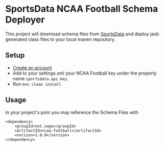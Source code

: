 # SportsData NCAA Football Schema Deployer

This project will download schema files from [SportsData](http://developer.sportsdatallc.com/page) and deploy jaxb generated class files to your local maven repository.

## Setup

 * [Create an account](http://developer.sportsdatallc.com/member/register)
 * Add to your settings.xml your NCAA Football key under the property name `sportsdata.api.key`.
 * Run `mvn clean install`

## Usage

In your project's pom you may reference the Schema Files with 
```
<dependency>
    <groupId>net.saga</groupId>
    <artifactId>ncaa-football</artifactId>
    <version>1.0.0</version>
</dependency>
```
